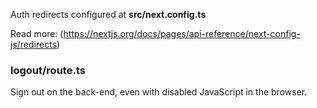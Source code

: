 Auth redirects configured at **src/next.config.ts**

Read more:
(https://nextjs.org/docs/pages/api-reference/next-config-js/redirects)

### logout/route.ts
Sign out on the back-end, even with disabled JavaScript in the browser.